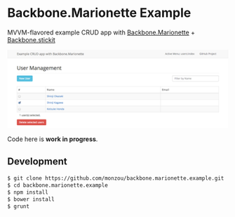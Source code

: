 # Backbone.Marionette Example

MVVM-flavored example CRUD app with [Backbone.Marionette](https://github.com/marionettejs/backbone.marionette) + [Backbone.stickit](http://nytimes.github.io/backbone.stickit/)

![image](image.png)

Code here is **work in progress**.

## Development

```
$ git clone https://github.com/monzou/backbone.marionette.example.git
$ cd backbone.marionette.example
$ npm install
$ bower install
$ grunt
```
